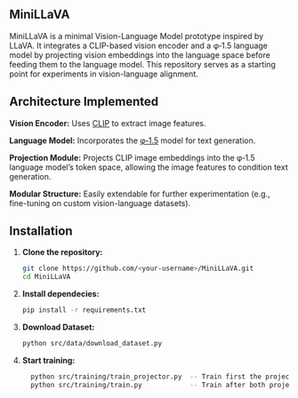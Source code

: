 ## MiniLLaVA

MiniLLaVA is a minimal Vision-Language Model prototype inspired by LLaVA. It integrates a CLIP-based vision encoder and a φ‑1.5 language model by projecting vision embeddings into the language space before feeding them to the language model. This repository serves as a starting point for experiments in vision-language alignment.

## Architecture Implemented

**Vision Encoder:** Uses [CLIP](https://github.com/openai/CLIP) to extract image features.

**Language Model:** Incorporates the [φ‑1.5](https://huggingface.co/microsoft/phi-1_5) model for text generation.

**Projection Module:** Projects CLIP image embeddings into the φ‑1.5 language model’s token space, allowing the image features to condition text generation.

**Modular Structure:** Easily extendable for further experimentation (e.g., fine-tuning on custom vision-language datasets).

## Installation

1. **Clone the repository:**

   ```bash
   git clone https://github.com/<your-username>/MiniLLaVA.git
   cd MiniLLaVA

2. **Install dependecies:**
   ```bash
   pip install -r requirements.txt

3. **Download Dataset:**
   ```bash
   python src/data/download_dataset.py
4. **Start training:**
   ```bash
     python src/training/train_projector.py  -- Train first the projector, freeze both LLM and Vision Encoder
     python src/training/train.py            -- Train after both projector and LLM (using Lora tuning)
